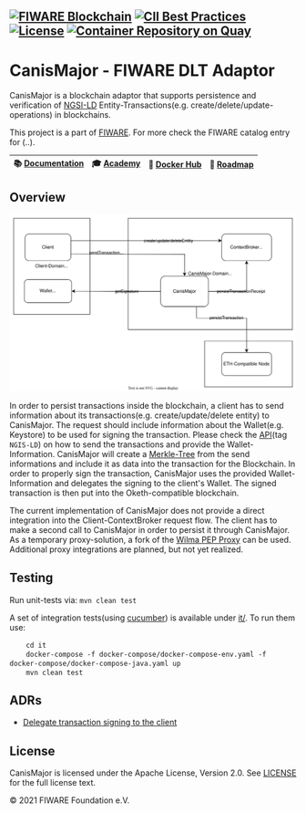 [![FIWARE Blockchain](https://nexus.lab.fiware.org/repository/raw/public/badges/chapters/third-party.svg)](https://www.fiware.org/developers/catalogue/)
[![CII Best Practices](https://bestpractices.coreinfrastructure.org/projects/4661/badge)](https://bestpractices.coreinfrastructure.org/projects/4661)
[![License](https://img.shields.io/badge/License-Apache%202.0-blue.svg)](https://opensource.org/licenses/Apache-2.0)
[![Container Repository on Quay](https://img.shields.io/badge/quay.io-FIWARE-green "Container Repository on Quay")](https://quay.io/repository/fiware/canismajor?tab=tags)
-------
# CanisMajor - FIWARE DLT Adaptor

CanisMajor is a blockchain adaptor that supports persistence and verification of [NGSI-LD](https://docbox.etsi.org/isg/cim/open/Latest%20release%20NGSI-LD%20API%20for%20public%20comment.pdf) Entity-Transactions(e.g. create/delete/update- operations) in blockchains. 


This project is a part of [FIWARE](https://github.com/fiware). For more check the FIWARE catalog entry for (..).

| :books: [Documentation](https://fiware.github.io/CanisMajor/) | :mortar_board: [Academy](https://github.com/fiware/tutorials.Step-by-Step) | :whale: [Docker Hub](https://hub.docker.com/r/singhhp10691/canismajor) | :dart: [Roadmap](https://github.com/fiware/CanisMajor/blob/master/roadmap.md) |
| --------------------------------------------------------------------- | ------------------------------------------------------------------------------------------ | ---------------------------------------------------------- | --------------------------------------------------------------------------- |

## Overview

![Current Architecture](./docs/images/canis-major-overview.svg)

In order to persist transactions inside the blockchain, a client has to send information about its transactions(e.g. create/update/delete entity) to CanisMajor. 
The request should include information about the Wallet(e.g. Keystore) to be used for signing the transaction. Please check the [API](./api/api.yaml)(tag `NGIS-LD`) on how to 
send the transactions and provide the Wallet-Information. CanisMajor will create a [Merkle-Tree](https://en.wikipedia.org/wiki/Merkle_tree) from the send informations 
and include it as data into the transaction for the Blockchain. In order to properly sign the transaction, CanisMajor uses the provided Wallet-Information and delegates the
signing to the client's Wallet. The signed transaction is then put into the Oketh-compatible blockchain.

The current implementation of CanisMajor does not provide a direct integration into the Client-ContextBroker request flow. The client has to make a second call to CanisMajor
in order to persist it through CanisMajor. As a temporary proxy-solution, a fork of the [Wilma PEP Proxy](https://github.com/FIWARE-Blockchain/fiware-pep-proxy) can be used. 
Additional proxy integrations are planned, but not yet realized.

## Testing 

Run unit-tests via: ```mvn clean test```

A set of integration tests(using [cucumber](https://cucumber.io/)) is available under [it/](./it). 
To run them use:
```shell
    cd it
    docker-compose -f docker-compose/docker-compose-env.yaml -f docker-compose/docker-compose-java.yaml up
    mvn clean test
```



## ADRs

* [Delegate transaction signing to the client](docs/adrs/delegate-signatur.md)


## License

CanisMajor is licensed under the Apache License, Version 2.0. See [LICENSE](https://github.com/fiware/CanisMajor/blob/master/LICENSE) for the full license text.

© 2021 FIWARE Foundation e.V.
